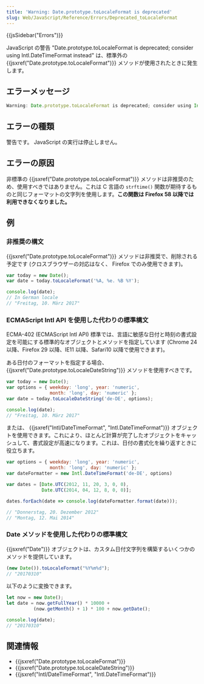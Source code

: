 ```yaml
---
title: 'Warning: Date.prototype.toLocaleFormat is deprecated'
slug: Web/JavaScript/Reference/Errors/Deprecated_toLocaleFormat
---
```

{{jsSidebar("Errors")}}

JavaScript の警告 "Date.prototype.toLocaleFormat is deprecated; consider using
Intl.DateTimeFormat instead" は、標準外の {{jsxref("Date.prototype.toLocaleFormat")}} メソッドが使用されたときに発生します。

## エラーメッセージ

```js
Warning: Date.prototype.toLocaleFormat is deprecated; consider using Intl.DateTimeFormat instead
```

## エラーの種類

警告です。 JavaScript の実行は停止しません。

## エラーの原因

非標準の {{jsxref("Date.prototype.toLocaleFormat")}} メソッドは非推奨のため、使用すべきではありません。これは C 言語の `strftime()` 関数が期待するものと同じフォーマットの文字列を使用します。**この関数は Firefox 58 以降では利用できなくなりました。**

## 例

### 非推奨の構文

{{jsxref("Date.prototype.toLocaleFormat")}} メソッドは非推奨で、削除される予定です (クロスブラウザーの対応はなく、 Firefox でのみ使用できます)。

```js example-bad
var today = new Date();
var date = today.toLocaleFormat('%A, %e. %B %Y');

console.log(date);
// In German locale
// "Freitag, 10. März 2017"
```

### ECMAScript Intl API を使用した代わりの標準構文

ECMA-402 (ECMAScript Intl API) 標準では、言語に敏感な日付と時刻の書式設定を可能にする標準的なオブジェクトとメソッドを指定しています (Chrome 24 以降、Firefox 29 以降、IE11 以降、Safari10 以降で使用できます)。

ある日付のフォーマットを指定する場合、 {{jsxref("Date.prototype.toLocaleDateString")}} メソッドを使用すべきです。

```js example-good
var today = new Date();
var options = { weekday: 'long', year: 'numeric',
                month: 'long', day: 'numeric' };
var date = today.toLocaleDateString('de-DE', options);

console.log(date);
// "Freitag, 10. März 2017"
```

または、 {{jsxref("Intl/DateTimeFormat", "Intl.DateTimeFormat")}} オブジェクトを使用できます。これにより、ほとんど計算が完了したオブジェクトをキャッシュして、書式設定が高速になります。これは、日付の書式化を繰り返すときに役立ちます。

```js example-good
var options = { weekday: 'long', year: 'numeric',
                month: 'long', day: 'numeric' };
var dateFormatter = new Intl.DateTimeFormat('de-DE', options)

var dates = [Date.UTC(2012, 11, 20, 3, 0, 0),
             Date.UTC(2014, 04, 12, 8, 0, 0)];

dates.forEach(date => console.log(dateFormatter.format(date)));

// "Donnerstag, 20. Dezember 2012"
// "Montag, 12. Mai 2014"
```

### Date メソッドを使用した代わりの標準構文

{{jsxref("Date")}} オブジェクトは、カスタム日付文字列を構築するいくつかのメソッドを提供しています。

```js example-bad
(new Date()).toLocaleFormat("%Y%m%d");
// "20170310"
```

以下のように変換できます。

```js example-good
let now = new Date();
let date = now.getFullYear() * 10000 +
          (now.getMonth() + 1) * 100 + now.getDate();

console.log(date);
// "20170310"
```

## 関連情報

- {{jsxref("Date.prototype.toLocaleFormat")}}
- {{jsxref("Date.prototype.toLocaleDateString")}}
- {{jsxref("Intl/DateTimeFormat", "Intl.DateTimeFormat")}}
